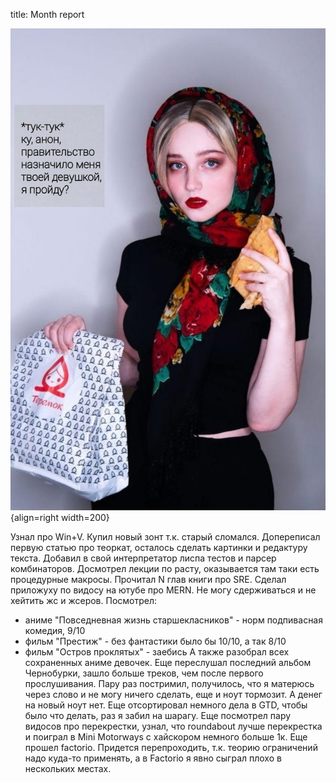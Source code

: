 title: Month report

![](/blog/static/img/aOh4tWL69Tc.jpg){align=right width=200}

Узнал про Win+V. Купил новый зонт т.к. старый сломался. Допереписал первую статью про теоркат, осталось сделать картинки и редактуру текста. Добавил в свой интерпретатор лиспа тестов и парсер комбинаторов. Досмотрел лекции по расту, оказывается там таки есть процедурные макросы. Прочитал N глав книги про SRE. Сделал приложуху по видосу на ютубе про MERN. Не могу сдерживаться и не хейтить жс и жсеров. Посмотрел:
- аниме "Повседневная жизнь старшекласников" - норм подпивасная комедия, 9/10
- фильм "Престиж" - без фантастики было бы 10/10, а так 8/10
- фильм "Остров проклятых" - заебись
А также разобрал всех сохраненных аниме девочек. Еще переслушал последний альбом Чернобурки, зашло больше треков, чем после первого прослушивания.
Пару раз постримил, получилось, что я матерюсь через слово и не могу ничего сделать, еще и ноут тормозит. А денег на новый ноут нет.
Еще отсортировал немного дела в GTD, чтобы было что делать, раз я забил на шарагу.
Еще посмотрел пару видосов про перекрестки, узнал, что roundabout лучше перекрестка и поиграл в Mini Motorways с хайскором немного больше 1к.
Еще прошел factorio. Придется перепроходить, т.к. теорию ограничений надо куда-то применять, а в Factorio я явно сыграл плохо в нескольких местах.
